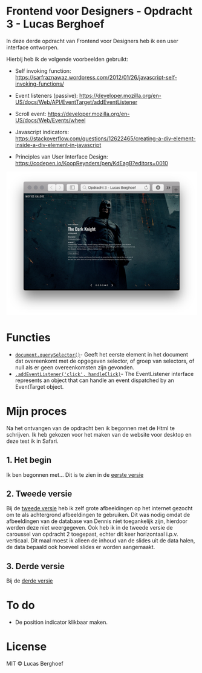 # Frontend voor Designers - Opdracht 3 - Lucas Berghoef

In deze derde opdracht van Frontend voor Designers heb ik een user interface ontworpen.

Hierbij heb ik de volgende voorbeelden gebruikt:
* Self invoking function:  https://sarfraznawaz.wordpress.com/2012/01/26/javascript-self-invoking-functions/
* Event listeners (passive): https://developer.mozilla.org/en-US/docs/Web/API/EventTarget/addEventListener
* Scroll event: https://developer.mozilla.org/en-US/docs/Web/Events/wheel
* Javascript indicators:  https://stackoverflow.com/questions/12622465/creating-a-div-element-inside-a-div-element-in-javascript

* Principles van User Interface Design: https://codepen.io/KoopReynders/pen/KdEagB?editors=0010

![Voorvertoning van de film site](preview.png)

# Functies

* [`document.querySelector()`](https://developer.mozilla.org/nl/docs/Web/API/Document/querySelector)- Geeft het eerste element in het document dat overeenkomt met de opgegeven selector, of groep van selectors, of null als er geen overeenkomsten zijn gevonden.
* [`.addEventListener('click', handleClick)`](https://developer.mozilla.org/en-US/docs/Web/API/EventListener)- The EventListener interface represents an object that can handle an event dispatched by an EventTarget object.


# Mijn proces

Na het ontvangen van de opdracht ben ik begonnen met de Html te schrijven. Ik heb gekozen voor het maken van de website voor desktop en deze test ik in Safari.

## 1. Het begin
Ik ben begonnen met...  Dit is te zien in de [eerste versie](https://lucasberghoef.github.io/Frontend-voor-Designers/Opdracht%203/V1/)

## 2. Tweede versie
Bij de [tweede versie](https://lucasberghoef.github.io/Frontend-voor-Designers/Opdracht%203/V2/) heb ik zelf grote afbeeldingen op het internet gezocht om te als achtergrond afbeeldingen te gebruiken. Dit was nodig omdat de afbeeldingen van de database van Dennis niet toegankelijk zijn, hierdoor werden deze niet weergegeven. Ook heb ik in de tweede versie de caroussel van opdracht 2 toegepast, echter dit keer horizontaal i.p.v. verticaal. Dit maal moest ik alleen de inhoud van de slides uit de data halen, de data bepaald ook hoeveel slides er worden aangemaakt.

## 3. Derde versie
Bij de [derde versie](https://lucasberghoef.github.io/Frontend-voor-Designers/Opdracht%203/V3/)

# To do

* De position indicator klikbaar maken.


# License

MIT © Lucas Berghoef
